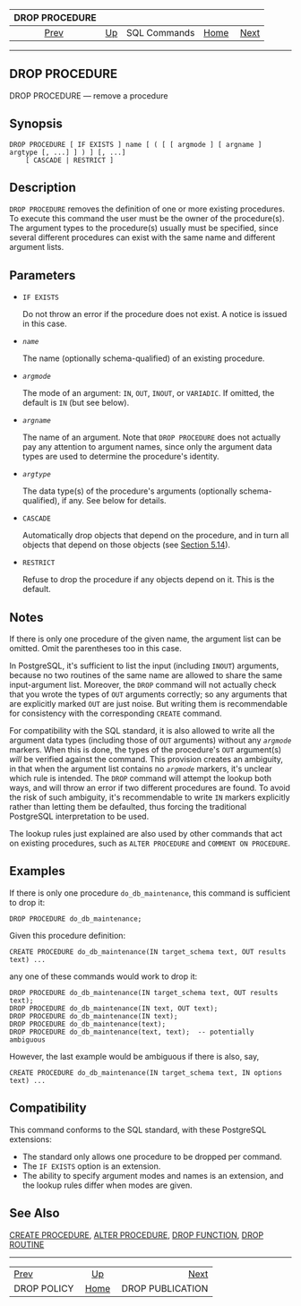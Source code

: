 <!--?xml version="1.0" encoding="UTF-8" standalone="no"?-->

|               DROP PROCEDURE               |                                        |              |                                                       |                                                      |
| :----------------------------------------: | :------------------------------------- | :----------: | ----------------------------------------------------: | ---------------------------------------------------: |
| [Prev](sql-droppolicy.html "DROP POLICY")  | [Up](sql-commands.html "SQL Commands") | SQL Commands | [Home](index.html "PostgreSQL 17devel Documentation") |  [Next](sql-droppublication.html "DROP PUBLICATION") |

***

[]()

## DROP PROCEDURE

DROP PROCEDURE — remove a procedure

## Synopsis

    DROP PROCEDURE [ IF EXISTS ] name [ ( [ [ argmode ] [ argname ] argtype [, ...] ] ) ] [, ...]
        [ CASCADE | RESTRICT ]

## Description

`DROP PROCEDURE` removes the definition of one or more existing procedures. To execute this command the user must be the owner of the procedure(s). The argument types to the procedure(s) usually must be specified, since several different procedures can exist with the same name and different argument lists.

## Parameters

*   `IF EXISTS`

    Do not throw an error if the procedure does not exist. A notice is issued in this case.

*   *`name`*

    The name (optionally schema-qualified) of an existing procedure.

*   *`argmode`*

    The mode of an argument: `IN`, `OUT`, `INOUT`, or `VARIADIC`. If omitted, the default is `IN` (but see below).

*   *`argname`*

    The name of an argument. Note that `DROP PROCEDURE` does not actually pay any attention to argument names, since only the argument data types are used to determine the procedure's identity.

*   *`argtype`*

    The data type(s) of the procedure's arguments (optionally schema-qualified), if any. See below for details.

*   `CASCADE`

    Automatically drop objects that depend on the procedure, and in turn all objects that depend on those objects (see [Section 5.14](ddl-depend.html "5.14. Dependency Tracking")).

*   `RESTRICT`

    Refuse to drop the procedure if any objects depend on it. This is the default.

## Notes

If there is only one procedure of the given name, the argument list can be omitted. Omit the parentheses too in this case.

In PostgreSQL, it's sufficient to list the input (including `INOUT`) arguments, because no two routines of the same name are allowed to share the same input-argument list. Moreover, the `DROP` command will not actually check that you wrote the types of `OUT` arguments correctly; so any arguments that are explicitly marked `OUT` are just noise. But writing them is recommendable for consistency with the corresponding `CREATE` command.

For compatibility with the SQL standard, it is also allowed to write all the argument data types (including those of `OUT` arguments) without any *`argmode`* markers. When this is done, the types of the procedure's `OUT` argument(s) *will* be verified against the command. This provision creates an ambiguity, in that when the argument list contains no *`argmode`* markers, it's unclear which rule is intended. The `DROP` command will attempt the lookup both ways, and will throw an error if two different procedures are found. To avoid the risk of such ambiguity, it's recommendable to write `IN` markers explicitly rather than letting them be defaulted, thus forcing the traditional PostgreSQL interpretation to be used.

The lookup rules just explained are also used by other commands that act on existing procedures, such as `ALTER PROCEDURE` and `COMMENT ON PROCEDURE`.

## Examples

If there is only one procedure `do_db_maintenance`, this command is sufficient to drop it:

    DROP PROCEDURE do_db_maintenance;

Given this procedure definition:

    CREATE PROCEDURE do_db_maintenance(IN target_schema text, OUT results text) ...

any one of these commands would work to drop it:

    DROP PROCEDURE do_db_maintenance(IN target_schema text, OUT results text);
    DROP PROCEDURE do_db_maintenance(IN text, OUT text);
    DROP PROCEDURE do_db_maintenance(IN text);
    DROP PROCEDURE do_db_maintenance(text);
    DROP PROCEDURE do_db_maintenance(text, text);  -- potentially ambiguous

However, the last example would be ambiguous if there is also, say,

    CREATE PROCEDURE do_db_maintenance(IN target_schema text, IN options text) ...

## Compatibility

This command conforms to the SQL standard, with these PostgreSQL extensions:

*   The standard only allows one procedure to be dropped per command.
*   The `IF EXISTS` option is an extension.
*   The ability to specify argument modes and names is an extension, and the lookup rules differ when modes are given.

## See Also

[CREATE PROCEDURE](sql-createprocedure.html "CREATE PROCEDURE"), [ALTER PROCEDURE](sql-alterprocedure.html "ALTER PROCEDURE"), [DROP FUNCTION](sql-dropfunction.html "DROP FUNCTION"), [DROP ROUTINE](sql-droproutine.html "DROP ROUTINE")

***

|                                            |                                                       |                                                      |
| :----------------------------------------- | :---------------------------------------------------: | ---------------------------------------------------: |
| [Prev](sql-droppolicy.html "DROP POLICY")  |         [Up](sql-commands.html "SQL Commands")        |  [Next](sql-droppublication.html "DROP PUBLICATION") |
| DROP POLICY                                | [Home](index.html "PostgreSQL 17devel Documentation") |                                     DROP PUBLICATION |
